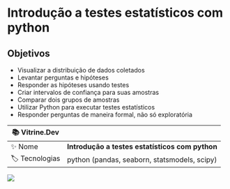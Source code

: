 # Introdução a testes estatísticos com python

## Objetivos
- Visualizar a distribuição de dados coletados
- Levantar perguntas e hipóteses
- Responder as hipóteses usando testes
- Criar intervalos de confiança para suas amostras
- Comparar dois grupos de amostras
- Utilizar Python para executar testes estatísticos
- Responder perguntas de maneira formal, não só exploratória

| :books: Vitrine.Dev |     |
| -------------  | --- |
| :sparkles: Nome        | **Introdução a testes estatísticos com python**
| :label: Tecnologias | python (pandas, seaborn, statsmodels, scipy)

<!-- Inserir imagem com a #vitrinedev ao final do link -->
![](https://vitrinedev.s3.amazonaws.com/introducao_testes_estatisticos.png#vitrinedev)
